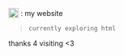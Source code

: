 <sub><img src="https://i.imgur.com/P6mh9J2.png" width="20" height="auto"></sub> : my website  
> `currently exploring html`  

 thanks 4 visiting <3
